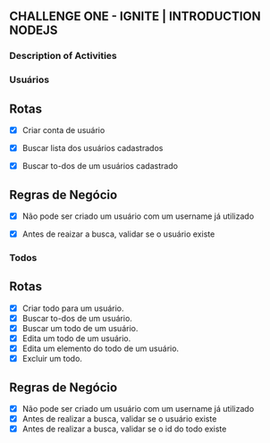 ## CHALLENGE ONE - IGNITE | INTRODUCTION NODEJS

### Description of Activities


### Usuários

## Rotas
- [x] Criar conta de usuário
- [x] Buscar lista dos usuários cadastrados
- [x] Buscar to-dos de um usuários cadastrado 


## Regras de Negócio
- [x] Não pode ser criado um usuário com um username já utilizado
- [x] Antes de reaizar a busca, validar se o usuário existe


### Todos

## Rotas
- [x] Criar todo para um usuário.
- [x] Buscar to-dos de um usuário.
- [x] Buscar um todo de um usuário.
- [x] Edita um todo de um usuário.
- [x] Edita um elemento do todo de um usuário.
- [x] Excluir um todo.

## Regras de Negócio
- [x] Não pode ser criado um usuário com um username já utilizado
- [x] Antes de realizar a busca, validar se o usuário existe
- [x] Antes de realizar a busca, validar se o id do todo existe
